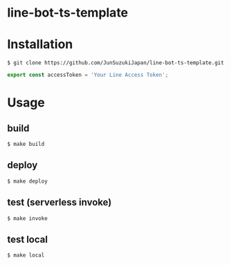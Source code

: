 # line-bot-ts-template

# Installation

```
$ git clone https://github.com/JunSuzukiJapan/line-bot-ts-template.git
```

```src/token.ts
export const accessToken = 'Your Line Access Token';
```

# Usage

## build

```
$ make build
```

## deploy

```
$ make deploy
```

## test (serverless invoke)

```
$ make invoke
```

## test local

```
$ make local
```

